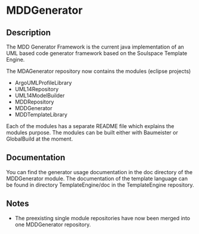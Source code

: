 MDDGenerator
============

Description
-----------
The MDD Generator Framework is the current java implementation of an
UML based code generator framework based on the Soulspace Template
Engine.

The MDAGenerator repository now contains the modules (eclipse projects)
 * ArgoUMLProfileLibrary
 * UML14Repository
 * UML14ModelBuilder
 * MDDRepository
 * MDDGenerator
 * MDDTemplateLibrary

Each of the modules has a separate README file which explains the
modules purpose. The modules can be built either with Baumeister or
GlobalBuild at the moment.

Documentation
-------------
You can find the generator usage documentation in the doc directory of the
MDDGenerator module. The documentation of the template language can be
found in directory TemplateEngine/doc in the TemplateEngine repository.

Notes
-----
 * The preexisting single module repositories have now been merged into one
   MDDGenerator repository.

